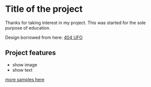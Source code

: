 # Title of the project
Thanks for taking interest in my project. This was started for the sole purpose of education. 

Design borrowed from here: [404 UFO](https://dribbble.com/shots/2815937-404-page)

## Project features
- show image
- show text

[more samples here](https//:example.com)